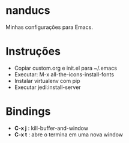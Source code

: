 # nanducs
Minhas configurações para Emacs.
<h1>Instruções</h1>
<ul>
	<li>Copiar custom.org e init.el para ~/.emacs</li>
	<li>Executar: M-x all-the-icons-install-fonts</li>
	<li>Instalar virtualenv com pip</li>
	<li>Executar jedi:install-server</li>
</ul>
<h1>Bindings</h1>
<ul>
	<li><strong>C-x j</strong> : kill-buffer-and-window </li>
	<li><strong>C-x t</strong> : abre o termina em uma nova window</li>
</ul>
